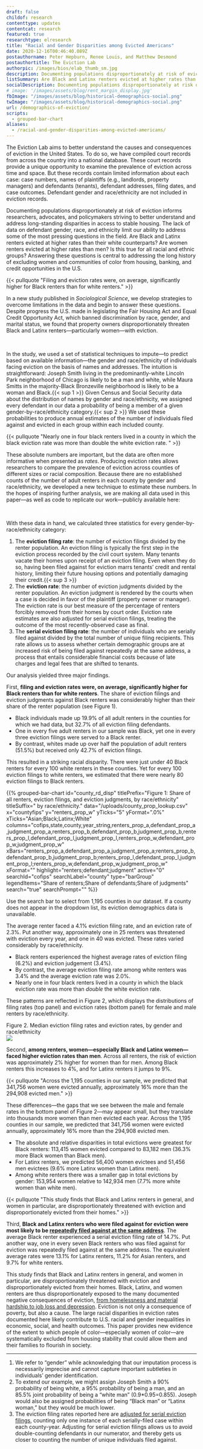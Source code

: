```yaml
---
draft: false
childof: research
contenttype: updates
contentcat: research
featured: true
researchtype: elresearch
title: "Racial and Gender Disparities among Evicted Americans"
date: 2020-12-16T00:46:40.089Z
postauthorname: Peter Hepburn, Renee Louis, and Matthew Desmond
postauthortitle: The Eviction Lab
authorpic: /images/bios/elab_thumb_sm.jpg
description: Documenting populations disproportionately at risk of eviction.
listSummary: Are Black and Latinx renters evicted at higher rates than their white counterparts? Are women renters evicted at higher rates than men? Is this true for all racial and ethnic groups? Answering these questions is central to addressing the long history of excluding women and communities of color from housing, banking, and credit opportunities in the U.S.
socialDescription: Documenting populations disproportionately at risk of eviction.
# image: '/images/assets/blog/rent_margin_display.jpg'
fbImage: "/images/assets/blog/historical-demographics-social.png"
twImage: "/images/assets/blog/historical-demographics-social.png"
url: /demographics-of-eviction/
scripts:
  - grouped-bar-chart
aliases:
  - /racial-and-gender-disparities-among-evicted-americans/
---
```


The Eviction Lab aims to better understand the causes and consequences of eviction in the United States. To do so, we have compiled court records from across the country into a national database. These court records provide a unique opportunity to examine the prevalence of eviction across time and space. But these records contain limited information about each case: case numbers, names of plaintiffs (e.g., landlords, property managers) and defendants (tenants), defendant addresses, filing dates, and case outcomes. Defendant gender and race/ethnicity are not included in eviction records.

Documenting populations disproportionately at risk of eviction informs researchers, advocates, and policymakers striving to better understand and address long-standing disparities in access to stable housing. The lack of data on defendant gender, race, and ethnicity limit our ability to address some of the most pressing questions in the field. Are Black and Latinx renters evicted at higher rates than their white counterparts? Are women renters evicted at higher rates than men? Is this true for all racial and ethnic groups? Answering these questions is central to addressing the long history of excluding women and communities of color from housing, banking, and credit opportunities in the U.S.

{{< pullquote "Filing and eviction rates were, on average, significantly higher for Black renters than for white renters." >}}

In a new study published in _Sociological Science_, we develop strategies to overcome limitations in the data and begin to answer these questions. Despite progress the U.S. made in legislating the Fair Housing Act and Equal Credit Opportunity Act, which banned discrimination by race, gender, and marital status, we found that property owners disproportionately threaten Black and Latinx renters—particularly women—with eviction.

<a class="link-button" href="https://sociologicalscience.com/articles-v7-27-649/" target="_blank" style="color: #fff;" target="_blank"><span>Read the study <i class="fa fa-chevron-right"></i></span></a>

In the study, we used a set of statistical techniques to impute—to predict based on available information—the gender and race/ethnicity of individuals facing eviction on the basis of names and addresses. The intuition is straightforward: Joseph Smith living in the predominantly-white Lincoln Park neighborhood of Chicago is likely to be a man and white, while Maura Smitts in the majority-Black Bronzeville neighborhood is likely to be a woman and Black.{{< sup 1 >}} Given Census and Social Security data about the distribution of names by gender and race/ethnicity, we assigned every defendant in our data a probability of being a member of a given gender-by-race/ethnicity category.{{< sup 2 >}} We used these probabilities to produce annual estimates of the number of individuals filed against and evicted in each group within each included county.

{{< pullquote "Nearly one in four black renters lived in a county in which the black eviction rate was more than double the white eviction rate. " >}}

These absolute numbers are important, but the data are often more informative when presented as _rates_. Producing eviction rates allows researchers to compare the prevalence of eviction across counties of different sizes or racial composition. Because there are no established counts of the number of adult renters in each county by gender and race/ethnicity, we developed a new technique to estimate these numbers. In the hopes of inspiring further analysis, we are making all data used in this paper—as well as code to replicate our work—publicly available here:

<a class="link-button" href="/demographics-of-eviction-data" style="color: #fff;" target="_blank">
<span>Download the data and code <i class="fa fa-chevron-right"></i></span>
</a>

With these data in hand, we calculated three statistics for every gender-by-race/ethnicity category:

<ol> 
<li>The <strong>eviction filing rate</strong>: the number of eviction filings divided by the renter population. An eviction filing is typically the first step in the eviction process recorded by the civil court system. Many tenants vacate their homes upon receipt of an eviction filing. Even when they do so, having been filed against for eviction marrs tenants’ credit and rental history, limiting their future housing options and potentially damaging their credit.{{< sup 3 >}}</li>

<li>The <strong>eviction rate</strong>: the number of eviction judgments divided by the renter population. An eviction judgment is rendered by the courts when a case is decided in favor of the plaintiff (property owner or manager). The eviction rate is our best measure of the percentage of renters forcibly removed from their homes by court order. Eviction rate estimates are also adjusted for serial eviction filings, treating the outcome of the most recently-observed case as final.</li>

<li>The <strong>serial eviction filing rate</strong>: the number of individuals who are serially filed against divided by the total number of unique filing recipients. This rate allows us to assess whether certain demographic groups are at increased risk of being filed against repeatedly at the same address, a process that entails considerable financial costs because of late charges and legal fees that are shifted to tenants.</li>
</ol>

Our analysis yielded three major findings.

First, **filing and eviction rates were, on average, significantly higher for Black renters than for white renters**. The share of eviction filings and eviction judgments against Black renters was considerably higher than their share of the renter population (see Figure 1).

- Black individuals made up 19.9% of all adult renters in the counties for which we had data, but 32.7% of all eviction filing defendants.
- One in every five adult renters in our sample was Black, yet one in every three eviction filings were served to a Black renter.
- By contrast, whites made up over half the population of adult renters (51.5%) but received only 42.7% of eviction filings.

This resulted in a striking racial disparity. There were just under 40 Black renters for every 100 white renters in these counties. Yet for every 100 eviction filings to white renters, we estimated that there were nearly 80 eviction filings to Black renters.

{{% grouped-bar-chart id="county_rd_disp" titlePrefix="Figure 1: Share of all renters, eviction filings, and eviction judgments, by race/ethnicity" titleSuffix=" by race/ethnicity." data="/uploads/county_prop_lookup.csv" x="countyfips" y="renters_prop_w" yTicks="5" yFormat=".0%" xTicks="Asian;Black;Latinx;White" columns="cofips,state,county,year_string,renters_prop_a,defendant_prop_a,judgment_prop_a,renters_prop_b,defendant_prop_b,judgment_prop_b,renters_prop_l,defendant_prop_l,judgment_prop_l,renters_prop_w,defendant_prop_w,judgment_prop_w" xBars="renters_prop_a,defendant_prop_a,judgment_prop_a;renters_prop_b,defendant_prop_b,judgment_prop_b;renters_prop_l,defendant_prop_l,judgment_prop_l;renters_prop_w,defendant_prop_w,judgment_prop_w" xFormat="" highlight="renters;defendant;judgment" active="0" searchId="cofips" searchLabel="county" type="barGroup" legendItems="Share of renters;Share of defendants;Share of judgments" search="true" searchPrompt="" %}}

<div class="figcaption">
  <p>
   Use the search bar to select from 1,195 counties in our dataset. If a county does not appear in the dropdown list, its eviction demographics data is unavailable.
 </p> 
 </div>

The average renter faced a 4.1% eviction filing rate, and an eviction rate of 2.3%. Put another way, approximately one in 25 renters was threatened with eviction every year, and one in 40 was evicted. These rates varied considerably by race/ethnicity.

- Black renters experienced the highest average rates of eviction filing (6.2%) and eviction judgement (3.4%).
- By contrast, the average eviction filing rate among white renters was 3.4% and the average eviction rate was 2.0%.
- Nearly one in four black renters lived in a county in which the black eviction rate was more than _double_ the white eviction rate.

These patterns are reflected in Figure 2, which displays the distributions of filing rates (top panel) and eviction rates (bottom panel) for female and male renters by race/ethnicity.

<div class="figheader">Figure 2. Median eviction filing rates and eviction rates, by gender and race/ethnicity</div>

<img class="upscale108" src="/images/assets/blog/hist_demo_figure_2.png" />

Second, **among renters, women—especially Black and Latinx women—faced higher eviction rates than men**. Across all renters, the risk of eviction was approximately 2% higher for women than for men. Among Black renters this increases to 4%, and for Latinx renters it jumps to 9%.

{{< pullquote "Across the 1,195 counties in our sample, we predicted that 341,756 women were evicted annually, approximately 16% more than the 294,908 evicted men." >}}

These differences—the gaps that we see between the male and female rates in the bottom panel of Figure 2—may appear small, but they translate into thousands more women than men evicted each year. Across the 1,195 counties in our sample, we predicted that 341,756 women were evicted annually, approximately 16% more than the 294,908 evicted men.

- The absolute and relative disparities in total evictions were greatest for Black renters: 113,415 women evicted compared to 83,182 men (36.3% more Black women than Black men).
- For Latinx renters, we predicted 56,400 women evictees and 51,456 men evictees (9.6% more Latinx women than Latinx men).
- Among white renters there was a smaller gap in total evictions by gender: 153,954 women relative to 142,934 men (7.7% more white women than white men).

{{< pullquote "This study finds that Black and Latinx renters in general, and women in particular, are disproportionately threatened with eviction and disproportionately evicted from their homes." >}}

Third, **Black and Latinx renters who were filed against for eviction were most likely to be <a href="/serial-eviction-filings/">repeatedly filed against at the same address</a>**. The average Black renter experienced a serial eviction filing rate of 14.7%. Put another way, one in every seven Black renters who was filed against for eviction was repeatedly filed against at the same address. The equivalent average rates were 13.1% for Latinx renters, 11.2% for Asian renters, and 9.7% for white renters.

This study finds that Black and Latinx renters in general, and women in particular, are disproportionately threatened with eviction and disproportionately evicted from their homes. Black, Latinx, and women renters are thus disproportionately exposed to the many documented negative consequences of eviction, <a href="https://academic.oup.com/sf/article-abstract/94/1/295/1754025" target="_blank">from homelessness and material hardship to job loss and depression</a>. Eviction is not only a consequence of poverty, but also a cause. The large racial disparities in eviction rates documented here likely contribute to U.S. racial and gender inequalities in economic, social, and health outcomes. This paper provides new evidence of the extent to which people of color—especially women of color—are systematically excluded from housing stability that could allow them and their families to flourish in society.

<hr />

<div class="footnotes">

<ol>
<li>We refer to “gender” while acknowledging that our imputation process is necessarily imprecise and cannot capture important subtleties in individuals’ gender identification.</li>

<li>To extend our example, we might assign Joseph Smith a 90% probability of being white, a 95% probability of being a man, and an 85.5% joint probability of being a “white man” (0.9*0.95=0.855). Joseph would also be assigned probabilities of being “Black man” or “Latinx woman,” but they would be much lower.
</li>

<li> The eviction filing rates reported here are <a href="/serial-eviction-filings/">adjusted for serial eviction filings</a>, counting only one instance of each serially-filed case within each county-year. Adjusting for serial eviction filings allows us to avoid double-counting defendants in our numerator, and thereby gets us closer to counting the number of unique individuals filed against.
</li>
</ol>
</div>
